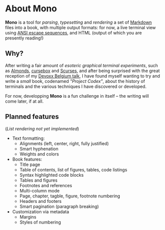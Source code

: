 # About **Mono**

**Mono** is a tool for *parsing*, *typesetting* and *rendering* a set of [Markdown](https://daringfireball.net/projects/markdown/syntax) files into a book, with multiple output formats: for now, a live terminal view using [ANSI escape sequences](https://en.wikipedia.org/wiki/ANSI_escape_code), and HTML (output of which you are presently reading!)

## Why?

After writing a fair amount of *esoteric graphical terminal experiments*, such as [Almonds](https://github.com/Tenchi2xh/Almonds), [cursebox](https://github.com/Tenchi2xh/cursebox) and [Scurses](https://github.com/Tenchi2xh/Scurses), and after being surprised with the great reception of my [Devoxx Belgium talk](https://www.youtube.com/watch?v=j5zA5Xi_ph8), I have found myself wanting to try and write a *small* book, codenamed *"Project Codex"*, about the history of terminals and the various techniques I have discovered or developed.

For now, developping **Mono** is a fun challenge in itself – the writing will come later, if at all.

## Planned features

(*List rendering not yet implemented*)

- Text formatting:
    - Alignments (left, center, right, fully justified)
    - Smart hyphenation
    - Weights and colors
- Book features:
    - Title page
    - Table of contents, list of figures, tables, code listings
    - Syntax highlighted code blocks
    - Tables and figures
    - Footnotes and references
    - Multi-column mode
    - Page, chapter, tagble, figure, footnote numbering
    - Headers and footers
    - Smart pagination (paragraph breaking)
- Customization via metadata
    - Margins
    - Styles of numbering
